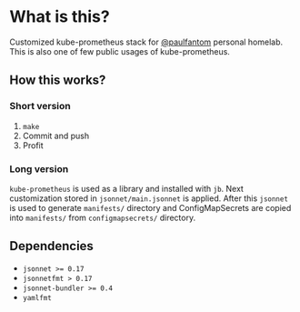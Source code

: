 # What is this?

Customized kube-prometheus stack for [@paulfantom](https://github.com/paulfantom) personal homelab. This is also one of few public usages of kube-prometheus.

## How this works?

### Short version

1. `make`
2. Commit and push
3. Profit

### Long version

`kube-prometheus` is used as a library and installed with `jb`. Next customization stored in `jsonnet/main.jsonnet` is
applied. After this `jsonnet` is used to generate `manifests/` directory and ConfigMapSecrets are copied into `manifests/`
from `configmapsecrets/` directory.

## Dependencies

- `jsonnet >= 0.17`
- `jsonnetfmt > 0.17`
- `jsonnet-bundler >= 0.4`
- `yamlfmt`
